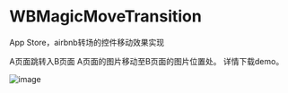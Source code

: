 # WBMagicMoveTransition
App Store，airbnb转场的控件移动效果实现

A页面跳转入B页面
A页面的图片移动至B页面的图片位置处。
详情下载demo。


![image](https://github.com/WangBoX/WBMagicMoveTransition/blob/master/WBMagicMoveTransition-HD.gif)   
